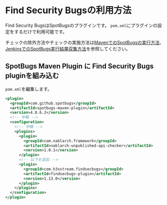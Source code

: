 # Find Security Bugsの利用方法

Find Security BugsはSpotBugsのプラグインです。
`pom.xml`にプラグインの設定をするだけで利用可能です。

チェックの除外方法やチェックの実施方法は[MavenでのSpotBugsの実行方法](./Maven-settings.md)、[JenkinsでのSpotBugs実行結果収集方法](./Jenkins-settings.md)を参照してください。

## SpotBugs Maven Plugin に Find Security Bugs pluginを組み込む

`pom.xml`を編集します。

```xml
<plugin>
  <groupId>com.github.spotbugs</groupId>
  <artifactId>spotbugs-maven-plugin</artifactId>
  <version>4.8.6.2</version>
  <!-- 中略 -->
  <configuration>
    <!-- 中略 -->
    <plugins>
      <plugin>
        <groupId>com.nablarch.framework</groupId>
        <artifactId>nablarch-unpublished-api-checker</artifactId>
        <version>1.0.1</version>
      </plugin>
      <!-- 以下を追加 -->
      <plugin>
        <groupId>com.h3xstream.findsecbugs</groupId>
        <artifactId>findsecbugs-plugin</artifactId>
        <version>1.13.0</version>
      </plugin>
    </plugins>
  </configuration>
</plugin>
```
